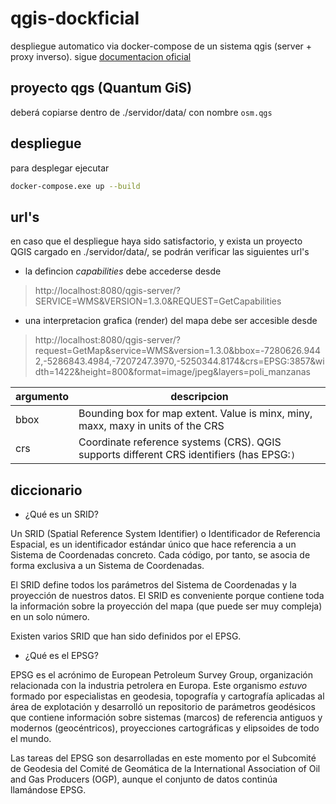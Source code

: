 # qgis-dockficial
despliegue automatico via docker-compose de un sistema qgis (server + proxy inverso).
sigue [documentacion oficial](https://docs.qgis.org/3.16/en/docs/server_manual/containerized_deployment.html)

## proyecto qgs (Quantum GiS)
deberá copiarse dentro de ./servidor/data/ con nombre `osm.qgs`

## despliegue
para desplegar ejecutar
```sh
docker-compose.exe up --build
```

## url's
en caso que el despliegue haya sido satisfactorio, y exista un proyecto QGIS cargado en ./servidor/data/, se podrán verificar las siguientes url's
- la defincion _capabilities_ debe accederse desde
> http://localhost:8080/qgis-server/?SERVICE=WMS&VERSION=1.3.0&REQUEST=GetCapabilities

- una interpretacion grafica (render) del mapa debe ser accesible desde
> http://localhost:8080/qgis-server/?request=GetMap&service=WMS&version=1.3.0&bbox=-7280626.9442,-5286843.4984,-7207247.3970,-5250344.8174&crs=EPSG:3857&width=1422&height=800&format=image/jpeg&layers=poli_manzanas

| argumento | descripcion |
| --------- | ----------- |
| bbox | Bounding box for map extent. Value is minx, miny, maxx, maxy in units of the CRS |
| crs | Coordinate reference systems (CRS). QGIS supports different CRS identifiers (has EPSG:<code>) |

## diccionario
- ¿Qué es un SRID?

Un SRID (Spatial Reference System Identifier) o Identificador de Referencia Espacial, es un identificador estándar único que hace referencia a un Sistema de Coordenadas concreto. Cada código, por tanto, se asocia de forma exclusiva a un Sistema de Coordenadas.

El SRID define todos los parámetros del Sistema de Coordenadas y la proyección de nuestros datos. El SRID es conveniente porque contiene toda la información sobre la proyección del mapa (que puede ser muy compleja) en un solo número.

Existen varios SRID que han sido definidos por el EPSG.

- ¿Qué es el EPSG?

EPSG es el acrónimo de European Petroleum Survey Group, organización relacionada con la industria petrolera en Europa. Este organismo _estuvo_ formado por especialistas en geodesia, topografía y cartografía aplicadas al área de explotación y desarrolló un repositorio de parámetros geodésicos que contiene información sobre sistemas (marcos) de referencia antiguos y modernos (geocéntricos), proyecciones cartográficas y elipsoides de todo el mundo.

Las tareas del EPSG son desarrolladas en este momento por el Subcomité de Geodesia del Comité de Geomática de la International Association of Oil and Gas Producers (OGP), aunque el conjunto de datos continúa llamándose EPSG.